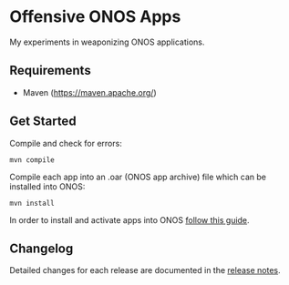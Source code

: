 # Offensive ONOS Apps

My experiments in weaponizing ONOS applications.

Requirements
-----

- Maven (https://maven.apache.org/)

Get Started
-----

Compile and check for errors:
```console
mvn compile
```

Compile each app into an .oar (ONOS app archive) file which can be installed into ONOS:
```console
mvn install
```

In order to install and activate apps into ONOS [follow this guide](https://wiki.onosproject.org/display/ONOS/Managing+ONOS+applications).

Changelog
-----
Detailed changes for each release are documented in the [release notes](https://github.com/edoardottt/offensive-onos-apps/releases).